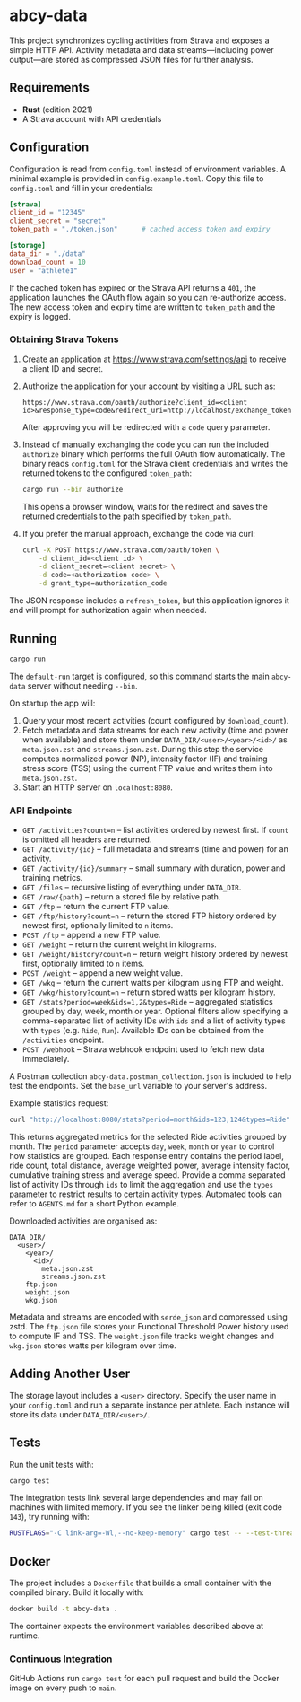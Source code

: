 # abcy-data

This project synchronizes cycling activities from Strava and exposes a simple HTTP API.  Activity metadata and data streams—including power output—are stored as compressed JSON files for further analysis.

## Requirements

- **Rust** (edition 2021)
- A Strava account with API credentials

## Configuration

Configuration is read from `config.toml` instead of environment variables. A minimal example is provided in `config.example.toml`. Copy this file to `config.toml` and fill in your credentials:

```toml
[strava]
client_id = "12345"
client_secret = "secret"
token_path = "./token.json"      # cached access token and expiry

[storage]
data_dir = "./data"
download_count = 10
user = "athlete1"
```

If the cached token has expired or the Strava API returns a `401`, the
application launches the OAuth flow again so you can re-authorize access.
The new access token and expiry time are written to `token_path` and the expiry
is logged.

### Obtaining Strava Tokens

1. Create an application at <https://www.strava.com/settings/api> to receive a client ID and secret.
2. Authorize the application for your account by visiting a URL such as:

   ```text
   https://www.strava.com/oauth/authorize?client_id=<client id>&response_type=code&redirect_uri=http://localhost/exchange_token&approval_prompt=force&scope=activity:read_all
   ```

   After approving you will be redirected with a `code` query parameter.
3. Instead of manually exchanging the code you can run the included
   `authorize` binary which performs the full OAuth flow automatically. The
   binary reads `config.toml` for the Strava client credentials and writes the
   returned tokens to the configured `token_path`:

   ```bash
   cargo run --bin authorize
   ```

   This opens a browser window, waits for the redirect and saves the returned
   credentials to the path specified by `token_path`.

4. If you prefer the manual approach, exchange the code via curl:

   ```bash
   curl -X POST https://www.strava.com/oauth/token \
       -d client_id=<client id> \
       -d client_secret=<client secret> \
       -d code=<authorization code> \
       -d grant_type=authorization_code
   ```

  The JSON response includes a `refresh_token`, but this application ignores it
  and will prompt for authorization again when needed.

## Running

```bash
cargo run
```

The `default-run` target is configured, so this command starts the main
`abcy-data` server without needing `--bin`.

On startup the app will:

1. Query your most recent activities (count configured by `download_count`).
2. Fetch metadata and data streams for each new activity (time and power when
   available) and store them under `DATA_DIR/<user>/<year>/<id>/` as
   `meta.json.zst` and `streams.json.zst`. During this step the service
   computes normalized power (NP), intensity factor (IF) and training stress
   score (TSS) using the current FTP value and writes them into `meta.json.zst`.
3. Start an HTTP server on `localhost:8080`.

### API Endpoints

- `GET /activities?count=n` – list activities ordered by newest first. If `count` is omitted all headers are returned.
- `GET /activity/{id}` – full metadata and streams (time and power) for an activity.
- `GET /activity/{id}/summary` – small summary with duration, power and training metrics.
- `GET /files` – recursive listing of everything under `DATA_DIR`.
- `GET /raw/{path}` – return a stored file by relative path.
- `GET /ftp` – return the current FTP value.
- `GET /ftp/history?count=n` – return the stored FTP history ordered by newest first, optionally limited to `n` items.
- `POST /ftp` – append a new FTP value.
- `GET /weight` – return the current weight in kilograms.
- `GET /weight/history?count=n` – return weight history ordered by newest first, optionally limited to `n` items.
- `POST /weight` – append a new weight value.
- `GET /wkg` – return the current watts per kilogram using FTP and weight.
- `GET /wkg/history?count=n` – return stored watts per kilogram history.
- `GET /stats?period=week&ids=1,2&types=Ride` – aggregated statistics grouped by day, week,
  month or year. Optional filters allow specifying a comma-separated list of activity
  IDs with `ids` and a list of activity types with `types` (e.g. `Ride`, `Run`).
  Available IDs can be obtained from the `/activities` endpoint.
- `POST /webhook` – Strava webhook endpoint used to fetch new data immediately.

A Postman collection `abcy-data.postman_collection.json` is included to help
test the endpoints. Set the `base_url` variable to your server's address.

Example statistics request:

```bash
curl "http://localhost:8080/stats?period=month&ids=123,124&types=Ride"
```

This returns aggregated metrics for the selected Ride activities grouped by month.
The `period` parameter accepts `day`, `week`, `month` or `year` to control
how statistics are grouped. Each response entry contains the period label,
ride count, total distance, average weighted power, average intensity
factor, cumulative training stress and average speed. Provide a comma
separated list of activity IDs through `ids` to limit the aggregation and
use the `types` parameter to restrict results to certain activity types.
Automated tools can refer to `AGENTS.md` for a short Python example.

Downloaded activities are organised as:

```
DATA_DIR/
  <user>/
    <year>/
      <id>/
        meta.json.zst
        streams.json.zst
    ftp.json
    weight.json
    wkg.json
```

Metadata and streams are encoded with `serde_json` and compressed using zstd. The `ftp.json` file stores your Functional Threshold Power history used to compute IF and TSS. The `weight.json` file tracks weight changes and `wkg.json` stores watts per kilogram over time.

## Adding Another User

The storage layout includes a `<user>` directory.  Specify the user name in your
`config.toml` and run a separate instance per athlete.  Each instance will store
its data under `DATA_DIR/<user>/`.

## Tests

Run the unit tests with:

```bash
cargo test
```

The integration tests link several large dependencies and may fail on machines
with limited memory. If you see the linker being killed (exit code `143`), try
running with:

```bash
RUSTFLAGS="-C link-arg=-Wl,--no-keep-memory" cargo test -- --test-threads=1
```

## Docker

The project includes a `Dockerfile` that builds a small container with the compiled binary. Build it locally with:

```bash
docker build -t abcy-data .
```

The container expects the environment variables described above at runtime.

### Continuous Integration

GitHub Actions run `cargo test` for each pull request and build the Docker image on every push to `main`.

